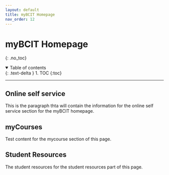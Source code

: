 ```yaml
---
layout: default
title: myBCIT Homepage
nav_order: 12
---
```


# myBCIT Homepage
{: .no_toc}

<details open markdown="block">
  <summary>
    Table of contents
  </summary>
  {: .text-delta }
1. TOC
{:toc}
</details>

---

## Online self service

This is the paragraph thta will contain the information for the online self service section for the myBCIT homepage.

## myCourses

Test content for the mycourse section of this page.

## Student Resources

The student resources for the student resources part of this page.
